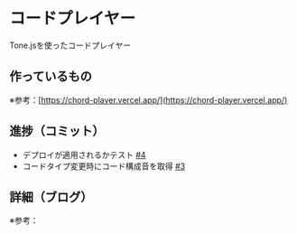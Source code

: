 # コードプレイヤー

Tone.jsを使ったコードプレイヤー

## 作っているもの

※参考：[https://chord-player.vercel.app/](https://chord-player.vercel.app/)

## 進捗（コミット）

- デプロイが適用されるかテスト [#4](https://github.com/ryo-i/next-app-started/issues/4)
- コードタイプ変更時にコード構成音を取得 [#3](https://github.com/ryo-i/next-app-started/issues/3)

## 詳細（ブログ）

※参考：[]()